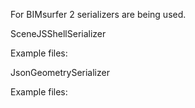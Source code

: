For BIMsurfer 2 serializers are being used.

SceneJSShellSerializer

Example files:

JsonGeometrySerializer

Example files:
